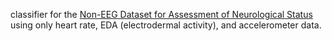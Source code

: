 classifier for the
[Non-EEG Dataset for Assessment of Neurological Status](https://physionet.org/content/noneeg/1.0.0/)
using only heart rate, EDA (electrodermal activity), and accelerometer data.
